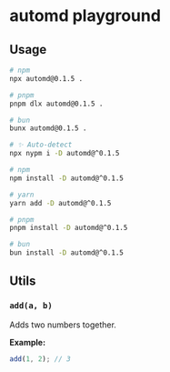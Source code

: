 # automd playground

<!-- automd:badges -->

<!-- /automd -->

## Usage

<!-- automd:pm-x args=. -->

```sh
# npm
npx automd@0.1.5 .

# pnpm
pnpm dlx automd@0.1.5 .

# bun
bunx automd@0.1.5 .
```

<!-- /automd -->

<!-- automd:pm-install dev -->

```sh
# ✨ Auto-detect
npx nypm i -D automd@^0.1.5

# npm
npm install -D automd@^0.1.5

# yarn
yarn add -D automd@^0.1.5

# pnpm
pnpm install -D automd@^0.1.5

# bun
bun install -D automd@^0.1.5
```

<!-- /automd -->

## Utils

<!-- automd:jsdocs -->

### `add(a, b)`

Adds two numbers together.

**Example:**

```js
add(1, 2); // 3
```

<!-- /automd -->
